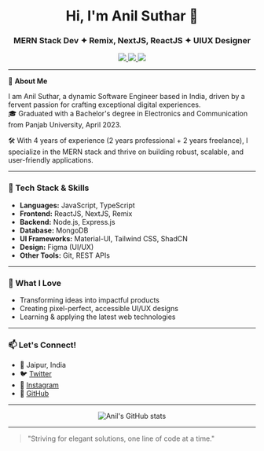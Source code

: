 <!-- Profile README for Anil Suthar (@aniesuthar) -->

<h1 align="center">Hi, I'm Anil Suthar 👋</h1>
<h3 align="center">MERN Stack Dev ✦ Remix, NextJS, ReactJS ✦ UIUX Designer</h3>

<p align="center">
  <a href="https://twitter.com/aniesuthar">
    <img src="https://img.shields.io/badge/Twitter-1DA1F2?style=flat&logo=twitter&logoColor=white"/>
  </a>
  <a href="https://instagram.com/aniesuthar">
    <img src="https://img.shields.io/badge/Instagram-E4405F?style=flat&logo=instagram&logoColor=white"/>
  </a>
  <a href="https://github.com/aniesuthar">
    <img src="https://img.shields.io/badge/GitHub-181717?style=flat&logo=github&logoColor=white"/>
  </a>
</p>

---

🌟 **About Me**

I am Anil Suthar, a dynamic Software Engineer based in India, driven by a fervent passion for crafting exceptional digital experiences.  
🎓 Graduated with a Bachelor's degree in Electronics and Communication from Panjab University, April 2023.

🛠️ With 4 years of experience (2 years professional + 2 years freelance), I specialize in the MERN stack and thrive on building robust, scalable, and user-friendly applications.

---

### 🚀 Tech Stack & Skills

- **Languages:** JavaScript, TypeScript
- **Frontend:** ReactJS, NextJS, Remix
- **Backend:** Node.js, Express.js
- **Database:** MongoDB
- **UI Frameworks:** Material-UI, Tailwind CSS, ShadCN
- **Design:** Figma (UI/UX)
- **Other Tools:** Git, REST APIs

---

### 🌈 What I Love

- Transforming ideas into impactful products
- Creating pixel-perfect, accessible UI/UX designs
- Learning & applying the latest web technologies

---

### 📫 Let's Connect!
- 📍 Jaipur, India
- 🐦 [Twitter](https://twitter.com/aniesuthar)
- 📸 [Instagram](https://instagram.com/aniesuthar)
- 💼 [GitHub](https://github.com/aniesuthar)

---

<p align="center">
  <img src="https://github-readme-stats.vercel.app/api?username=aniesuthar&show_icons=true&theme=radical" alt="Anil's GitHub stats" />
</p>

---

> "Striving for elegant solutions, one line of code at a time."
